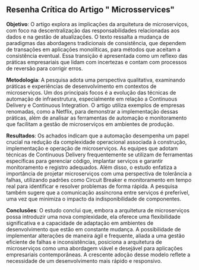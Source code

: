 ## Resenha Crítica do Artigo " Microsservices"

**Objetivo**: 
    O artigo explora as implicações da arquitetura de microserviços, com
foco na descentralização das responsabilidades relacionadas aos dados e na
gestão de atualizações. O texto ressalta a mudança de paradigmas das
abordagens tradicionais de consistência, que dependem de transações em
aplicações monolíticas, para métodos que aceitam a consistência eventual.
Essa transição é apresentada como um reflexo das práticas empresariais que
lidam com incertezas e contam com processos de reversão para corrigir erros.

**Metodologia**:
    A pesquisa adota uma perspectiva qualitativa, examinando
práticas e experiências de desenvolvimento em contextos de microserviços.
Um dos principais focos é a evolução das técnicas de automação de
infraestrutura, especialmente em relação a Continuous Delivery e Continuous
Integration. O artigo utiliza exemplos de empresas renomadas, como a Netflix,
para demonstrar a implementação dessas práticas, além de analisar as
ferramentas de automação e monitoramento que facilitam a gestão de
microserviços em ambientes de produção.

**Resultados**:
    Os achados indicam que a automação desempenha um papel
crucial na redução da complexidade operacional associada à construção,
implementação e operação de microserviços. As equipes que adotam técnicas
de Continuous Delivery frequentemente se utilizam de ferramentas específicas
para gerenciar código, implantar serviços e garantir monitoramento e registro
adequados. Além disso, o estudo enfatiza a importância de projetar
microserviços com uma perspectiva de tolerância a falhas, utilizando padrões
como Circuit Breaker e monitoramento em tempo real para identificar e resolver
problemas de forma rápida. A pesquisa também sugere que a comunicação
assíncrona entre serviços é preferível, uma vez que minimiza o impacto da
indisponibilidade de componentes.

**Conclusões**:
    O estudo conclui que, embora a arquitetura de microserviços
possa introduzir uma nova complexidade, ela oferece uma flexibilidade
significativa e a capacidade de adaptação em ambientes de desenvolvimento
que estão em constante mudança. A possibilidade de implementar alterações
de maneira ágil e frequente, aliada a uma gestão eficiente de falhas e
inconsistências, posiciona a arquitetura de microserviços como uma
abordagem viável e desejável para aplicações empresariais contemporâneas.
A crescente adoção desse modelo reflete a necessidade de um
desenvolvimento mais rápido e responsivo.
